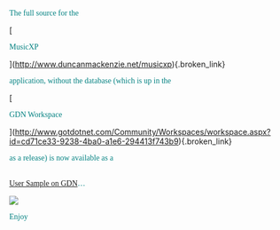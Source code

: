<font face="Trebuchet MS" color="teal">The full source for the </font>
				  
[
						  
<font face="Trebuchet MS" color="teal">MusicXP</font>
				  
](http://www.duncanmackenzie.net/musicxp){.broken_link} 
				  
 <font face="Trebuchet MS" color="teal">application, without the database (which is up&nbsp;in the </font>
				  
[
						  
<font face="Trebuchet MS" color="teal">GDN Workspace&nbsp;</font>
				  
](http://www.gotdotnet.com/Community/Workspaces/workspace.aspx?id=cd71ce33-9238-4ba0-a1e6-294413f743b9){.broken_link} 
				  
<font face="Trebuchet MS" color="teal">as a release) is now available as a </font>
				  
<font face="Trebuchet MS" color="teal"><br /> <a href="http://www.gotdotnet.com/Community/UserSamples/Details.aspx?SampleGuid=84a212fe-3ba5-4fc2-80f3-72f8e3202436" class="broken_link">User Sample on GDN</a>&#8230;</font> 

![](http://www.duncanmackenzie.net/musicxp/images/albumlist.png)

<font face="Trebuchet MS" color="teal">Enjoy</font>
